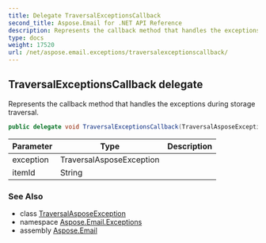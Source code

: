 ```yaml
---
title: Delegate TraversalExceptionsCallback
second_title: Aspose.Email for .NET API Reference
description: Represents the callback method that handles the exceptions during storage traversal
type: docs
weight: 17520
url: /net/aspose.email.exceptions/traversalexceptionscallback/
---
```

## TraversalExceptionsCallback delegate

Represents the callback method that handles the exceptions during storage traversal.

```csharp
public delegate void TraversalExceptionsCallback(TraversalAsposeException exception, string itemId);
```

| Parameter | Type | Description |
| --- | --- | --- |
| exception | TraversalAsposeException |  |
| itemId | String |  |

### See Also

* class [TraversalAsposeException](../traversalasposeexception/)
* namespace [Aspose.Email.Exceptions](../../aspose.email.exceptions/)
* assembly [Aspose.Email](../../)



